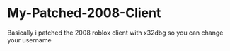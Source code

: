 # My-Patched-2008-Client
Basically i patched the 2008 roblox client with x32dbg so you can change your username
